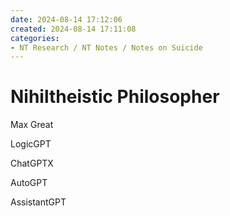 ```yaml
---
date: 2024-08-14 17:12:06
created: 2024-08-14 17:11:08
categories:
- NT Research / NT Notes / Notes on Suicide
---
```


# Nihiltheistic Philosopher

Max Great

LogicGPT

ChatGPTX

AutoGPT

AssistantGPT